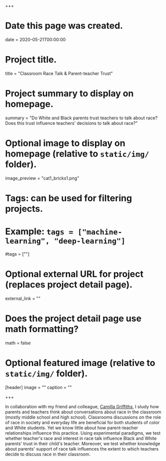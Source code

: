 +++
# Date this page was created.
date = 2020-05-21T00:00:00

# Project title.
title = "Classroom Race Talk & Parent-teacher Trust"

# Project summary to display on homepage.
summary = "Do White and Black parents trust teachers to talk about race? Does this trust influence teachers' decisions to talk about race?"

# Optional image to display on homepage (relative to `static/img/` folder).
image_preview = "cat1_bricks1.png"

# Tags: can be used for filtering projects.
# Example: `tags = ["machine-learning", "deep-learning"]`
#tags = [""]

# Optional external URL for project (replaces project detail page).
external_link = ""

# Does the project detail page use math formatting?
math = false

# Optional featured image (relative to `static/img/` folder).
[header]
image = ""
caption = ""

+++

In collaboration with my friend and colleague, [Camilla Griffiths](https://ccsre.stanford.edu/people/camilla-griffiths), I study how parents and teachers think about conversations about race in the classroom (mostly middle school and high school). Classrooms discussions on the role of race in society and everyday life are beneficial for both students of color and White students. Yet we know little about how parent-teacher relationships influence this practice. Using experimental paradigms, we test whether teacher's race and interest in race talk influence Black and White parents' trust in their child's teacher. Moreover, we test whether knowledge about parents' support of race talk influences the extent to which teachers decide to discuss race in their classroom. 


